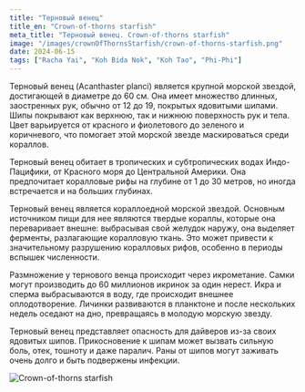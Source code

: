 ```yaml
---
title: "Терновый венец"
title_en: "Crown-of-thorns starfish"
meta_title: "Терновый венец. Crown-of-thorns starfish"
image: "/images/crownOfThornsStarfish/crown-of-thorns-starfish.png"
date: 2024-06-15
tags: ["Racha Yai", "Koh Bida Nok", "Koh Tao", "Phi-Phi"]
---
```


Терновый венец (Acanthaster planci) является крупной морской звездой, достигающей в диаметре до 60 см. Она имеет множество длинных, заостренных рук, обычно от 12 до 19, покрытых ядовитыми шипами. Шипы покрывают как верхнюю, так и нижнюю поверхность рук и тела. Цвет варьируется от красного и фиолетового до зеленого и коричневого, что помогает этой морской звезде маскироваться среди кораллов.

Терновый венец обитает в тропических и субтропических водах Индо-Пацифики, от Красного моря до Центральной Америки. Она предпочитает коралловые рифы на глубине от 1 до 30 метров, но иногда встречается и на больших глубинах.

Терновый венец является кораллоедной морской звездой. Основным источником пищи для нее являются твердые кораллы, которые она переваривает внешне: выбрасывая свой желудок наружу, она выделяет ферменты, разлагающие коралловую ткань. Это может привести к значительному разрушению коралловых рифов, особенно в периоды вспышек численности.

Размножение у тернового венца происходит через икрометание. Самки могут производить до 60 миллионов икринок за один нерест. Икра и сперма выбрасываются в воду, где происходит внешнее оплодотворение. Личинки развиваются в планктоне и после нескольких недель оседают на дно, превращаясь в молодую морскую звезду.

Терновый венец представляет опасность для дайверов из-за своих ядовитых шипов. Прикосновение к шипам может вызвать сильную боль, отек, тошноту и даже паралич. Раны от шипов могут заживать очень долго и быть подвержены инфекции.

![Crown-of-thorns starfish](https://github.com/Muratov-Egor/diversnotes/blob/master/assets/images/crownOfThornsStarfish/crown-of-thorns-starfish-2.png?raw=true "Crown-of-thorns starfish")
